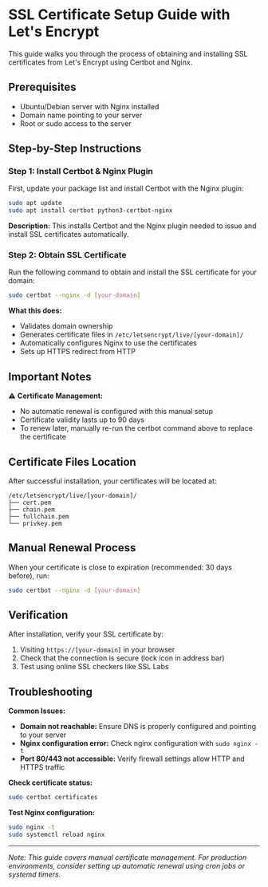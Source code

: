 # SSL Certificate Setup Guide with Let's Encrypt

This guide walks you through the process of obtaining and installing SSL certificates from Let's Encrypt using Certbot and Nginx.

## Prerequisites

- Ubuntu/Debian server with Nginx installed
- Domain name pointing to your server
- Root or sudo access to the server

## Step-by-Step Instructions

### Step 1: Install Certbot & Nginx Plugin

First, update your package list and install Certbot with the Nginx plugin:

```bash
sudo apt update
sudo apt install certbot python3-certbot-nginx
```

**Description:** This installs Certbot and the Nginx plugin needed to issue and install SSL certificates automatically.

### Step 2: Obtain SSL Certificate

Run the following command to obtain and install the SSL certificate for your domain:

```bash
sudo certbot --nginx -d [your-domain]
```

**What this does:**

- Validates domain ownership
- Generates certificate files in `/etc/letsencrypt/live/[your-domain]/`
- Automatically configures Nginx to use the certificates
- Sets up HTTPS redirect from HTTP

## Important Notes

⚠️ **Certificate Management:**

- No automatic renewal is configured with this manual setup
- Certificate validity lasts up to 90 days
- To renew later, manually re-run the certbot command above to replace the certificate

## Certificate Files Location

After successful installation, your certificates will be located at:

```
/etc/letsencrypt/live/[your-domain]/
├── cert.pem
├── chain.pem
├── fullchain.pem
└── privkey.pem
```

## Manual Renewal Process

When your certificate is close to expiration (recommended: 30 days before), run:

```bash
sudo certbot --nginx -d [your-domain]
```

## Verification

After installation, verify your SSL certificate by:

1. Visiting `https://[your-domain]` in your browser
2. Check that the connection is secure (lock icon in address bar)
3. Test using online SSL checkers like SSL Labs

## Troubleshooting

**Common Issues:**

- **Domain not reachable:** Ensure DNS is properly configured and pointing to your server
- **Nginx configuration error:** Check nginx configuration with `sudo nginx -t`
- **Port 80/443 not accessible:** Verify firewall settings allow HTTP and HTTPS traffic

**Check certificate status:**

```bash
sudo certbot certificates
```

**Test Nginx configuration:**

```bash
sudo nginx -t
sudo systemctl reload nginx
```

---

_Note: This guide covers manual certificate management. For production environments, consider setting up automatic renewal using cron jobs or systemd timers._
